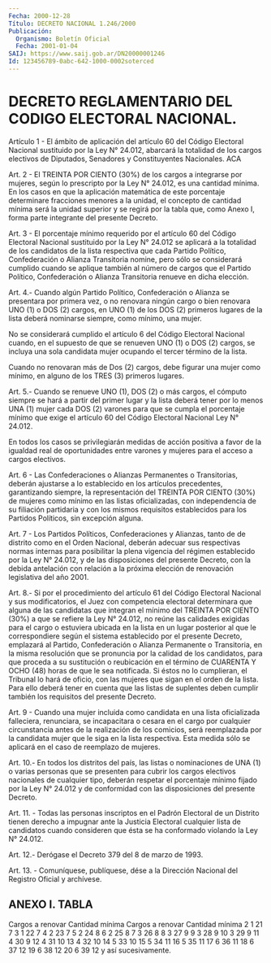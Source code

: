 ```yaml
---
Fecha: 2000-12-28
Título: DECRETO NACIONAL 1.246/2000
Publicación:
  Organismo: Boletín Oficial
  Fecha: 2001-01-04
SAIJ: https://www.saij.gob.ar/DN20000001246
Id: 123456789-0abc-642-1000-0002soterced
---
```

# DECRETO REGLAMENTARIO DEL CODIGO ELECTORAL NACIONAL.

<a id="1"></a>
Artículo 1 - El ámbito  de aplicación del artículo 60 del Código Electoral Nacional sustituido por la Ley  N° 24.012, abarcará la totalidad de los cargos electivos  de Diputados, Senadores y Constituyentes Nacionales. ACA

<a id="2"></a>
Art. 2 - El TREINTA POR CIENTO (30%) de los  cargos a integrarse por mujeres, según lo  prescripto por la Ley N° 24.012, es  una cantidad mínima. En los casos en que la aplicación matemática de este porcentaje determinare fracciones menores  a la unidad, el concepto de cantidad mínima será la unidad superior y se regirá por la tabla que,  como Anexo I, forma parte integrante del  presente Decreto.

<a id="3"></a>
Art. 3 - El porcentaje mínimo requerido por el artículo 60 del Código Electoral Nacional  sustituido  por  la Ley N° 24.012 se aplicará a la totalidad de los candidatos de la  lista respectiva que cada Partido Político, Confederación o Alianza  Transitoria nomine, pero sólo se considerará cumplido cuando se aplique también al número de  cargos que el Partido Político, Confederación o Alianza Transitoria renueve en dicha elección.

<a id="4"></a>
Art. 4.- Cuando algún Partido Político, Confederación o Alianza se presentara por primera vez, o no renovara ningún cargo o bien renovara UNO (1) o DOS (2) cargos, en UNO (1) de los DOS (2) primeros lugares de la lista deberá nominarse siempre, como mínimo, una mujer.

No se considerará cumplido el artículo 6 del Código Electoral Nacional cuando, en el supuesto de que se renueven UNO (1) o DOS (2) cargos, se incluya una sola candidata mujer ocupando el tercer término de la lista.

Cuando no renovaran más de Dos (2) cargos, debe figurar una mujer como mínimo, en alguno de los TRES (3) primeros lugares.

<a id="5"></a>
Art. 5.- Cuando se renueve UNO (1), DOS (2) o más cargos, el cómputo siempre se hará a partir del primer lugar y la lista deberá tener por lo menos UNA (1) mujer cada DOS (2) varones para que se cumpla el porcentaje mínimo que exige el artículo 60 del Código Electoral Nacional Ley N° 24.012.

En todos los casos se privilegiarán medidas de acción positiva a favor de la igualdad real de oportunidades entre varones y mujeres para el acceso a cargos electivos.

<a id="6"></a>
Art. 6 - Las Confederaciones o Alianzas Permanentes o Transitorias, deberán ajustarse a lo  establecido en los artículos precedentes, garantizando siempre, la representación del TREINTA POR CIENTO (30%) de mujeres como mínimo en las listas oficializadas, con independencia de su filiación partidaria y con los mismos requisitos establecidos para los Partidos Políticos, sin excepción alguna.

<a id="7"></a>
Art. 7 - Los Partidos Políticos, Confederaciones y Alianzas, tanto de de distrito como en el Orden Nacional, deberán adecuar sus respectivas normas internas para posibilitar la plena vigencia del régimen establecido por la Ley N° 24.012, y de las  disposiciones del presente Decreto, con la debida antelación con relación a la próxima elección de renovación legislativa del año 2001.

<a id="8"></a>
Art. 8.- Si por el procedimiento del artículo 61 del Código Electoral Nacional y sus modificatorios, el Juez con competencia electoral determinara que alguna de las candidatas que integran el mínimo del TREINTA POR CIENTO (30%) a que se refiere la Ley N° 24.012, no reúne las calidades exigidas  para  el cargo o estuviera ubicada en la lista en un lugar posterior al que le correspondiere según el sistema establecido por el presente Decreto, emplazará al Partido, Confederación o Alianza Permanente o Transitoria, en la misma resolución que se pronuncia por la calidad de los candidatos, para que proceda a su sustitución o reubicación en el término de CUARENTA Y OCHO (48) horas de que le sea notificada. Si éstos no lo cumplieran, el Tribunal lo hará de oficio, con las mujeres que sigan en el orden de la lista. Para ello deberá tener en cuenta que las listas de suplentes deben cumplir también los requisitos del presente Decreto.

<a id="9"></a>
Art. 9 - Cuando  una  mujer  incluida  como candidata en una lista oficializada falleciera, renunciara, se incapacitara o cesara en el cargo por cualquier circunstancia antes de  la  realización  de los comicios, será reemplazada por la candidata mujer que le siga en la lista  respectiva.  Esta  medida  sólo  se  aplicará  en el caso de reemplazo de mujeres.

<a id="10"></a>
Art. 10.- En todos los distritos del país, las listas o nominaciones de UNA (1) o varias personas que se presenten  para cubrir los cargos electivos nacionales de cualquier tipo, deberán respetar el porcentaje mínimo fijado por la Ley N° 24.012 y de conformidad con las disposiciones del presente Decreto.

<a id="11"></a>
Art.  11. - Todas las personas inscriptos en el Padrón Electoral de un Distrito tienen derecho  a impugnar ante la Justicia Electoral cualquier lista de candidatos cuando consideren que ésta  se ha conformado violando la Ley N° 24.012.

<a id="12"></a>
Art. 12.- Derógase el Decreto 379 del 8 de marzo de 1993.

<a id="13"></a>
Art. 13. - Comuníquese, publíquese, dése a la Dirección Nacional del Registro Oficial y archívese.

## ANEXO I. TABLA

<a id="1"></a>
Cargos a renovar  Cantidad mínima   Cargos a renovar  Cantidad mínima       2                 1                 21               7       3                 1                 22               7       4                 2                 23               7       5                 2                 24               8       6                 2                 25               8       7                 3                 26               8       8                 3                 27               9       9                 3                 28               9      10                 3                 29               9      11                 4                 30               9      12                 4                 31              10      13                 4                 32              10      14                 5                 33              10      15                 5                 34              11      16                 5                 35              11      17                 6                 36              11      18                 6                 37              12      19                 6                 38              12      20                 6                 39              12 y así sucesivamente.